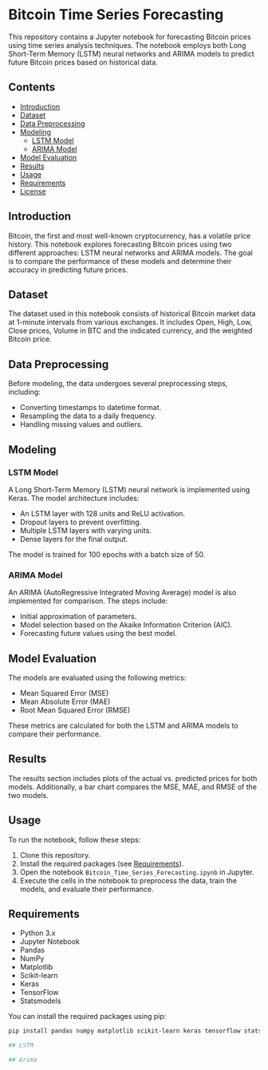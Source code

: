 # Bitcoin Time Series Forecasting

This repository contains a Jupyter notebook for forecasting Bitcoin prices using time series analysis techniques. The notebook employs both Long Short-Term Memory (LSTM) neural networks and ARIMA models to predict future Bitcoin prices based on historical data.

## Contents

- [Introduction](#introduction)
- [Dataset](#dataset)
- [Data Preprocessing](#data-preprocessing)
- [Modeling](#modeling)
  - [LSTM Model](#lstm-model)
  - [ARIMA Model](#arima-model)
- [Model Evaluation](#model-evaluation)
- [Results](#results)
- [Usage](#usage)
- [Requirements](#requirements)
- [License](#license)

## Introduction

Bitcoin, the first and most well-known cryptocurrency, has a volatile price history. This notebook explores forecasting Bitcoin prices using two different approaches: LSTM neural networks and ARIMA models. The goal is to compare the performance of these models and determine their accuracy in predicting future prices.

## Dataset

The dataset used in this notebook consists of historical Bitcoin market data at 1-minute intervals from various exchanges. It includes Open, High, Low, Close prices, Volume in BTC and the indicated currency, and the weighted Bitcoin price.

## Data Preprocessing

Before modeling, the data undergoes several preprocessing steps, including:

- Converting timestamps to datetime format.
- Resampling the data to a daily frequency.
- Handling missing values and outliers.

## Modeling

### LSTM Model

A Long Short-Term Memory (LSTM) neural network is implemented using Keras. The model architecture includes:

- An LSTM layer with 128 units and ReLU activation.
- Dropout layers to prevent overfitting.
- Multiple LSTM layers with varying units.
- Dense layers for the final output.

The model is trained for 100 epochs with a batch size of 50.

### ARIMA Model

An ARIMA (AutoRegressive Integrated Moving Average) model is also implemented for comparison. The steps include:

- Initial approximation of parameters.
- Model selection based on the Akaike Information Criterion (AIC).
- Forecasting future values using the best model.

## Model Evaluation

The models are evaluated using the following metrics:

- Mean Squared Error (MSE)
- Mean Absolute Error (MAE)
- Root Mean Squared Error (RMSE)

These metrics are calculated for both the LSTM and ARIMA models to compare their performance.

## Results

The results section includes plots of the actual vs. predicted prices for both models. Additionally, a bar chart compares the MSE, MAE, and RMSE of the two models.

## Usage

To run the notebook, follow these steps:

1. Clone this repository.
2. Install the required packages (see [Requirements](#requirements)).
3. Open the notebook `Bitcoin_Time_Series_Forecasting.ipynb` in Jupyter.
4. Execute the cells in the notebook to preprocess the data, train the models, and evaluate their performance.

## Requirements

- Python 3.x
- Jupyter Notebook
- Pandas
- NumPy
- Matplotlib
- Scikit-learn
- Keras
- TensorFlow
- Statsmodels

You can install the required packages using pip:

```bash
pip install pandas numpy matplotlib scikit-learn keras tensorflow statsmodels

## LSTM

## Arima
